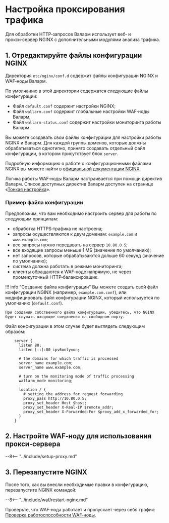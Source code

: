 # Настройка проксирования трафика

Для обработки HTTP‑запросов Валарм использует веб‑ и прокси‑сервер NGINX с дополнительными модулями анализа трафика.

## 1. Отредактируйте файлы конфигурации NGINX

Директория `etc/nginx/conf.d` содержит файлы конфигурации NGINX и WAF‑ноды Валарм.

По умолчанию в этой директории содержатся следующие файлы конфигурации:
*   Файл `default.conf` содержит настройки NGINX;
*   Файл `wallarm.conf` содержит глобальные настройки WAF‑ноды Валарм;
*   Файл `wallarm‑status.conf` содержит настройки мониторинга работы Валарм.

Вы можете создавать свои файлы конфигурации для настройки работы NGINX и Валарм. Для каждой группы доменов, которые должны обрабатываться однотипно, принято создавать отдельный файл конфигурации, в котором присутствует блок ``server``.

Подробную информацию о работе с конфигурационными файлами NGINX вы можете найти в [официальной документации NGINX](https://nginx.org/ru/docs/beginners_guide.html).

Логика работы WAF‑ноды Валарм настраивается при помощи директив Валарм. Список доступных директив Валарм доступен на странице «[Тонкая настройка](../admin-ru/configure-parameters-ru.md)». 

### Пример файла конфигурации

Предположим, что вам необходимо настроить сервер для работы по следующим принципам:
* обработка HTTPS‑трафика не настроена;
* запросы осуществляются к двум доменам: `example.com` и `www.example.com`;
* все запросы нужно передавать на сервер `10.80.0.5`;
* все входящие запросы меньше 1 МБ (значение по умолчанию);
* нет запросов, которые обрабатываются дольше 60 секунд (значение по умолчанию);
* система должна работать в режиме мониторинга;
* клиенты обращаются к WAF‑ноде напрямую, не через промежуточный
  HTTP‑балансировщик.

!!! info "Создание файла конфигурации"
    Вы можете создать свой файл конфигурации NGINX (например, `example.com.conf`), или модифицировать файл конфигурации NGINX, который используется по умолчанию (`default.conf`).
    
    При создании собственного файла конфигурации, убедитесь, что NGINX будет слушать входящие соединения на свободном порту.


Файл конфигурации в этом случае будет выглядеть следующим образом:

```
    server {
      listen 80;
      listen [::]:80 ipv6only=on;

      # the domains for which traffic is processed
      server_name example.com; 
      server_name www.example.com;

      # turn on the monitoring mode of traffic processing
      wallarm_mode monitoring; 

      location / {
        # setting the address for request forwarding
        proxy_pass http://10.80.0.5; 
        proxy_set_header Host $host;
        proxy_set_header X-Real-IP $remote_addr;
        proxy_set_header X-Forwarded-For $proxy_add_x_forwarded_for;
      }
    }

```

## 2. Настройте WAF‑ноду для использования прокси‑сервера

--8<-- "../include/setup-proxy.md"

## 3. Перезапустите NGINX

После того, как вы внесли необходимые правки в конфигурацию, перезапустите NGINX
командой:

--8<-- "../include/waf/restart-nginx.md"

Проверьте, что WAF‑нода работает и пропускает через себя трафик: [Проверка работоспособности WAF‑ноды](qs-check-operation-ru.md).
